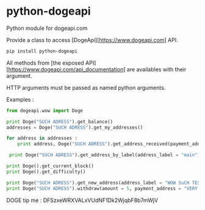 python-dogeapi
==============
Python module for dogeapi.com

Provide a class to access [DogeApi][https://www.dogeapi.com] API.

```sh
pip install python-dogeapi
```

All methods from [the exposed API][https://www.dogeapi.com/api_documentation] are availables with their argument.

HTTP arguments must be passed as named python arguments.

Examples :

```python
from dogeapi.wow import Doge

print Doge("SUCH ADRESS").get_balance()
addresses = Doge("SUCH ADRESS").get_my_addresses()

for address in addresses :
    print address, Doge("SUCH ADRESS").get_address_received(payment_address = address)

 print Doge("SUCH ADRESS").get_address_by_label(address_label = "main")

print Doge().get_current_block()
print Doge().get_difficulty()

print Doge("SUCH ADRESS").get_new_address(address_label = "WOW SuCH TEST PYTHON API")
print Doge("SUCH ADRESS").withdraw(amount = 5, payment_address = "VERY SHIBE")

```

DOGE tip me : DFSzxeWRXVALxVUdNF1Dk2WjqbF8b7mWjV

